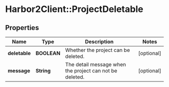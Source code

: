 # Harbor2Client::ProjectDeletable

## Properties
Name | Type | Description | Notes
------------ | ------------- | ------------- | -------------
**deletable** | **BOOLEAN** | Whether the project can be deleted. | [optional] 
**message** | **String** | The detail message when the project can not be deleted. | [optional] 


